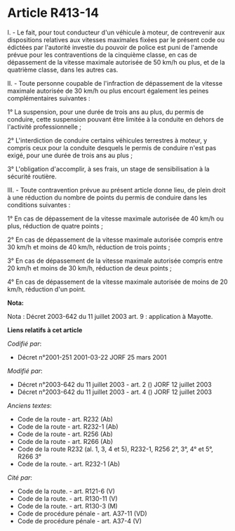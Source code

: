 # Article R413-14

I. - Le fait, pour tout conducteur d'un véhicule à moteur, de contrevenir aux dispositions relatives aux vitesses maximales
fixées par le présent code ou édictées par l'autorité investie du pouvoir de police est puni de l'amende prévue pour les
contraventions de la cinquième classe, en cas de dépassement de la vitesse maximale autorisée de 50 km/h ou plus, et de la
quatrième classe, dans les autres cas.

II. - Toute personne coupable de l'infraction de dépassement de la vitesse maximale autorisée de 30 km/h ou plus encourt
également les peines complémentaires suivantes :

1° La suspension, pour une durée de trois ans au plus, du permis de conduire, cette suspension pouvant être limitée à la
conduite en dehors de l'activité professionnelle ;

2° L'interdiction de conduire certains véhicules terrestres à moteur, y compris ceux pour la conduite desquels le permis de
conduire n'est pas exigé, pour une durée de trois ans au plus ;

3° L'obligation d'accomplir, à ses frais, un stage de sensibilisation à la sécurité routière.

III. - Toute contravention prévue au présent article donne lieu, de plein droit à une réduction du nombre de points du permis
de conduire dans les conditions suivantes :

1° En cas de dépassement de la vitesse maximale autorisée de 40 km/h ou plus, réduction de quatre points ;

2° En cas de dépassement de la vitesse maximale autorisée compris entre 30 km/h et moins de 40 km/h, réduction de trois
points ;

3° En cas de dépassement de la vitesse maximale autorisée compris entre 20 km/h et moins de 30 km/h, réduction de deux
points ;

4° En cas de dépassement de la vitesse maximale autorisée de moins de 20 km/h, réduction d'un point.

**Nota:**

Nota : Décret 2003-642 du 11 juillet 2003 art. 9 : application à Mayotte.

**Liens relatifs à cet article**

_Codifié par_:

  - Décret n°2001-251 2001-03-22 JORF 25 mars 2001

_Modifié par_:

  - Décret n°2003-642 du 11 juillet 2003 - art. 2 () JORF 12 juillet 2003
  - Décret n°2003-642 du 11 juillet 2003 - art. 4 () JORF 12 juillet 2003

_Anciens textes_:

  - Code de la route - art. R232 (Ab)
  - Code de la route - art. R232-1 (Ab)
  - Code de la route - art. R256 (Ab)
  - Code de la route - art. R266 (Ab)
  - Code de la route R232 (al. 1, 3, 4 et 5), R232-1, R256 2°, 3°, 4° et 5°, R266 3°
  - Code de la route. - art. R232-1 (Ab)

_Cité par_:

  - Code de la route. - art. R121-6 (V)
  - Code de la route. - art. R130-11 (V)
  - Code de la route. - art. R130-3 (M)
  - Code de procédure pénale - art. A37-11 (VD)
  - Code de procédure pénale - art. A37-4 (V)
